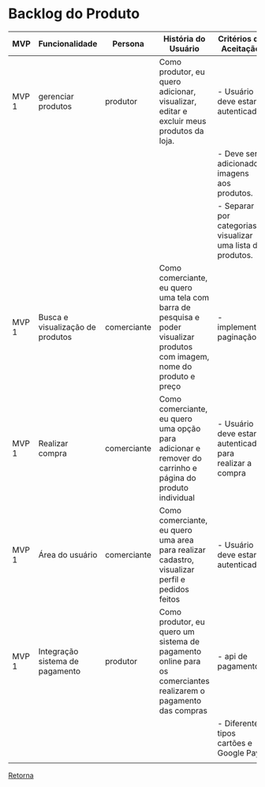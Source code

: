 # Backlog do Produto

| MVP   | Funcionalidade                 | Persona | História do Usuário                                                                                                       | Critérios de Aceitação                                                                                                                                   |
|-------|--------------------------------|---------|---------------------------------------------------------------------------------------------------------------------------|----------------------------------------------------------------------------------------------------------------------------------------------------------|
| MVP 1 | gerenciar produtos             | produtor   | Como produtor, eu quero  adicionar, visualizar, editar e excluir meus produtos da loja.                                | - Usuário deve estar autenticado                                                                                                   |
|       |                                |         |                                                                                                                           | - Deve ser adicionado imagens aos produtos.                                                                                      |
|       |                                |         |                                                                                                                           | - Separar por categorias e visualizar uma lista de produtos.                                                                                     |                                                                                |
| MVP 1 | Busca e visualização de produtos | comerciante | Como comerciante, eu quero uma tela com barra de pesquisa e poder visualizar produtos com imagem, nome do produto e preço | -  implementar paginação
| MVP 1 | Realizar compra                | comerciante | Como comerciante, eu quero uma opção para adicionar e remover do carrinho e página do produto individual              | - Usuário deve estar autenticado para realizar a compra
| MVP 1 | Área do usuário                | comerciante | Como comerciante, eu quero uma area para realizar cadastro, visualizar perfil e pedidos feitos                        | - Usuário deve estar autenticado
| MVP 1 | Integração sistema de pagamento | produtor     | Como produtor, eu quero um sistema de pagamento online para os comerciantes realizarem o pagamento das compras      | - api de pagamentos
|       |                                |         |                                                                                                                           | - Diferentes tipos cartões e Google Pay                                                                 |
                                   |
[Retorna](../README.md)
